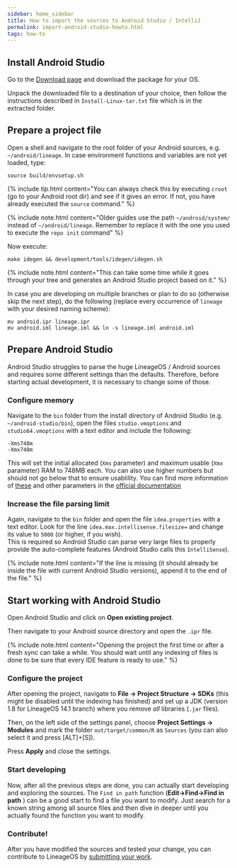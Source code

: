```yaml
---
sidebar: home_sidebar
title: How to import the sources to Android Studio / IntelliJ
permalink: import-android-studio-howto.html
tags: how-to
---
```


## Install Android Studio

Go to the [Download page](https://developer.android.com/studio/index.html#downloads) and download the package for your OS.

Unpack the downloaded file to a destination of your choice, then follow the instructions described in `Install-Linux-tar.txt` file which is in the extracted folder.


## Prepare a project file

Open a shell and navigate to the root folder of your Android sources, e.g. `~/android/lineage`.
In case environment functions and variables are not yet loaded, type:

```
source build/envsetup.sh
```

{% include tip.html content="You can always check this by executing `croot` (go to your Android root dir) and see if it gives an error. If not, you have already executed the `source` command." %}

{% include note.html content="Older guides use the path `~/android/system/` instead of `~/android/lineage`. Remember to replace it with the one you used to execute the `repo init` command" %}

Now execute:

```
make idegen && development/tools/idegen/idegen.sh
```

{% include note.html content="This can take some time while it goes through your tree and generates an Android Studio project based on it." %}

In case you are developing on multiple branches or plan to do so (otherwise skip the next step), do the following (replace every occurrence of `lineage` with your desired naming scheme):

```
mv android.ipr lineage.ipr
mv android.iml lineage.iml && ln -s lineage.iml android.iml
```

## Prepare Android Studio

Android Studio struggles to parse the huge LineageOS / Android sources and requires some different settings than the defaults. Therefore, before starting actual development, it is necessary to change some of those.

### Configure memory

Navigate to the `bin` folder from the install directory of Android Studio (e.g. `~/android-studio/bin`), open the files `studio.vmoptions` and `studio64.vmoptions` with a text editor and include the following:

```
-Xms748m
-Xmx748m
```

This will set the initial allocated (`Xms` parameter) and maximum usable (`Xmx` parameter) RAM to 748MB each. You can also use higher numbers but should not go below that to ensure usablility. You can find more information of [these](https://developer.android.com/studio/intro/studio-config.html#adjusting_heap_size) and other parameters in the [official documentation](https://developer.android.com/studio/intro/studio-config.html)

### Increase the file parsing limit

Again, navigate to the `bin` folder and open the file `idea.properties` with a text editor. Look for the line `idea.max.intellisense.filesize=` and change its value to `5000` (or higher, if you wish).  
This is required so Android Studio can parse very large files to properly provide the auto-complete features (Android Studio calls this `IntelliSense`).

{% include note.html content="If the line is missing (it should already be inside the file with current Android Studio versions), append it to the end of the file." %}

## Start working with Android Studio

Open Android Studio and click on **Open existing project**.

Then navigate to your Android source directory and open the `.ipr` file.

{% include note.html content="Opening the project the first time or after a fresh sync can take a while. You should wait until any indexing of files is done to be sure that every IDE feature is ready to use." %}

### Configure the project

After opening the project, navigate to **File -> Project Structure -> SDKs** (this might be disabled until the indexing has finished) and set up a JDK (version 1.8 for LineageOS 14.1 branch) where you remove _all_ libraries (`.jar` files).

Then, on the left side of the settings panel, choose **Project Settings -> Modules** and mark the folder `out/target/common/R` as `Sources` (you can also select it and press [ALT]+[S]).

Press **Apply** and close the settings.

### Start developing

Now, after all the previous steps are done, you can actually start developing and exploring the sources. The `Find in path` function (**Edit->Find->Find in path** ) can be a good start to find a file you want to modify. Just search for a known string among all source files and then dive in deeper until you actually found the function you want to modify.

### Contribute!

After you have modified the sources and tested your change, you can contribute to LineageOS by [submitting your work](http://wiki.lineageos.org/usinggerrit-howto.html#submitting-to-gerrit).

